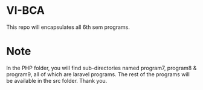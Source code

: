 # VI-BCA
This repo will encapsulates all 6th sem programs.

# Note

In the PHP folder, you will find sub-directories named program7, program8 & program9, all of which are laravel programs. The rest of the programs will be available in the src folder.
Thank you.
